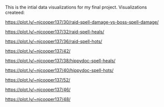 This is the intial data visualizations for my final project.
Visualizations createed:

https://plot.ly/~njcooper137/30/raid-spell-damage-vs-boss-spell-damage/

https://plot.ly/~njcooper137/32/raid-spell-heals/

https://plot.ly/~njcooper137/36/raid-spell-hots/

https://plot.ly/~njcooper137/42/

https://plot.ly/~njcooper137/38/hippydoc-spell-heals/

https://plot.ly/~njcooper137/40/hippydoc-spell-hots/

https://plot.ly/~njcooper137/52/

https://plot.ly/~njcooper137/46/

https://plot.ly/~njcooper137/48/
